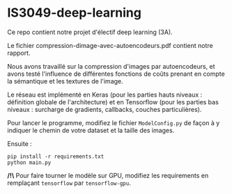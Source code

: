 # IS3049-deep-learning

Ce repo contient notre projet d'électif deep learning (3A).

Le fichier compression-dimage-avec-autoencodeurs.pdf contient notre rapport.

Nous avons travaillé sur la compression d'images par autoencodeurs, et avons testé l'influence de différentes fonctions de coûts prenant en compte la sémantique et les textures de l'image.

Le réseau est implémenté en Keras (pour les parties hauts niveaux : définition globale de l'architecture) et en Tensorflow (pour les parties bas niveaux : surcharge de gradients, callbacks, couches particulières).

Pour lancer le programme, modifiez le fichier `ModelConfig.py` de façon à y indiquer le chemin de votre dataset et la taille des images. 

Ensuite :

```
pip install -r requirements.txt
python main.py
```

**/!\\** Pour faire tourner le modèle sur GPU, modifiez les requirements en remplaçant `tensorflow` par `tensorflow-gpu`.
